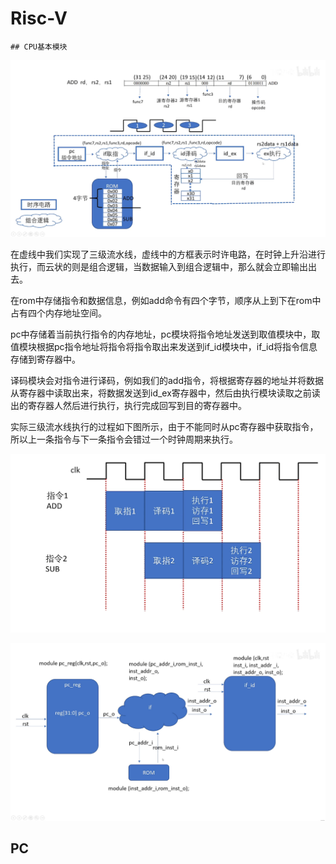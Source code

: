 # Risc-V

	## CPU基本模块

![image-20240916173644184](./assets/image-20240916173644184.png)

在虚线中我们实现了三级流水线，虚线中的方框表示时许电路，在时钟上升沿进行执行，而云状的则是组合逻辑，当数据输入到组合逻辑中，那么就会立即输出出去。

在rom中存储指令和数据信息，例如add命令有四个字节，顺序从上到下在rom中占有四个内存地址空间。

pc中存储着当前执行指令的内存地址，pc模块将指令地址发送到取值模块中，取值模块根据pc指令地址将指令将指令取出来发送到if_id模块中，if_id将指令信息存储到寄存器中。

译码模块会对指令进行译码，例如我们的add指令，将根据寄存器的地址并将数据从寄存器中读取出来，将数据发送到id_ex寄存器中，然后由执行模块读取之前读出的寄存器人然后进行执行，执行完成回写到目的寄存器中。

实际三级流水线执行的过程如下图所示，由于不能同时从pc寄存器中获取指令，所以上一条指令与下一条指令会错过一个时钟周期来执行。

![image-20240916173710419](./assets/image-20240916173710419.png)

![image-20240916174610477](./assets/image-20240916174610477.png)



## PC

